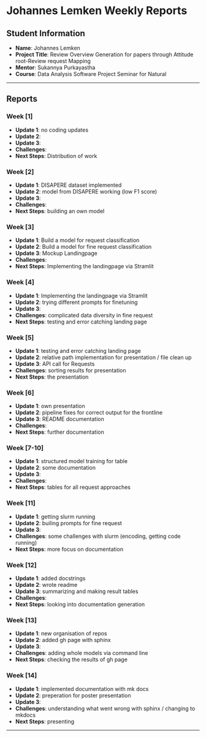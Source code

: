 # Johannes Lemken Weekly Reports

## Student Information
- **Name**: Johannes Lemken
- **Project Title**: Review Overview Generation for papers through Attitude root-Review request Mapping 
- **Mentor**: Sukannya Purkayastha
- **Course**: Data Analysis Software Project Seminar for Natural 

---

## Reports

### Week [1]

- **Update 1**: no coding updates
- **Update 2**: 
- **Update 3**: 
- **Challenges**: 
- **Next Steps**: Distribution of work 

### Week [2]

- **Update 1**: DISAPERE dataset implemented 
- **Update 2**: model from DISAPERE working (low F1 score)
- **Update 3**: 
- **Challenges**: 
- **Next Steps**: building an own model

### Week [3]

- **Update 1**: Build a model for request classification 
- **Update 2**: Build a model for fine request classification 
- **Update 3**: Mockup Landingpage
- **Challenges**: 
- **Next Steps**: Implementing the landingpage via Stramlit

### Week [4]

- **Update 1**: Implementing the landingpage via Stramlit
- **Update 2**: trying different prompts for finetuning 
- **Update 3**: 
- **Challenges**: complicated data diversity in fine request
- **Next Steps**: testing and error catching landing page

### Week [5]

- **Update 1**: testing and error catching landing page
- **Update 2**: relative path implementation for presentation / file clean up
- **Update 3**: API call for Requests 
- **Challenges**: sorting results for presentation
- **Next Steps**: the presentation

### Week [6]

- **Update 1**: own presentation  
- **Update 2**: pipeline fixes for correct output for the frontline
- **Update 3**: README documentation
- **Challenges**: 
- **Next Steps**: further documentation

### Week [7-10]

- **Update 1**: structured model training for table
- **Update 2**: some documentation
- **Update 3**: 
- **Challenges**: 
- **Next Steps**: tables for all request approaches


### Week [11]

- **Update 1**: getting slurm running  
- **Update 2**: builing prompts for fine request
- **Update 3**: 
- **Challenges**: some challenges with slurm (encoding, getting code running)
- **Next Steps**: more focus on documentation

### Week [12]

- **Update 1**: added docstrings  
- **Update 2**: wrote readme 
- **Update 3**: summarizing and making result tables
- **Challenges**: 
- **Next Steps**: looking into documentation generation


### Week [13]

- **Update 1**: new organisation of repos   
- **Update 2**: added gh page with sphinx 
- **Update 3**: 
- **Challenges**: adding whole models via command line
- **Next Steps**: checking the results of gh page


### Week [14]

- **Update 1**: implemented documentation with mk docs
- **Update 2**: preperation for poster presentation
- **Update 3**: 
- **Challenges**: understanding what went wrong with sphinx / changing to mkdocs
- **Next Steps**: presenting

---

